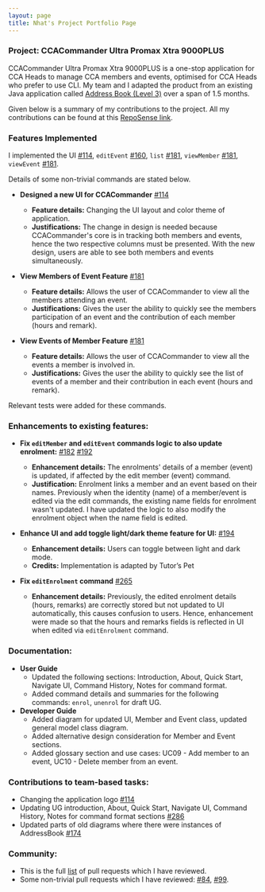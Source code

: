 ```yaml
---
layout: page
title: Nhat's Project Portfolio Page
---
```


### Project: CCACommander Ultra Promax Xtra 9000PLUS

CCACommander Ultra Promax Xtra 9000PLUS is a one-stop application for CCA Heads to manage CCA members and events, optimised for CCA Heads who prefer to use CLI.
My team and I adapted the product from an existing Java application called [Address Book (Level 3)](https://se-education.org/addressbook-level3/) over a span of 1.5 months.

Given below is a summary of my contributions to the project. All my contributions can be found at this [RepoSense link](https://nus-cs2103-ay2324s1.github.io/tp-dashboard/?search=ph-nathan&breakdown=true#/).

### Features Implemented
I implemented the UI [#114](https://github.com/AY2324S1-CS2103T-F11-1/tp/pull/114),
`editEvent` [#160](https://github.com/AY2324S1-CS2103T-F11-1/tp/pull/160),
`list` [#181](https://github.com/AY2324S1-CS2103T-F11-1/tp/pull/181),
`viewMember` [#181](https://github.com/AY2324S1-CS2103T-F11-1/tp/pull/181),
`viewEvent` [#181](https://github.com/AY2324S1-CS2103T-F11-1/tp/pull/181).

Details of some non-trivial commands are stated below.
* **Designed a new UI for CCACommander** [#114](https://github.com/AY2324S1-CS2103T-F11-1/tp/pull/114)
  * **Feature details:** Changing the UI layout and color theme of application.
  * **Justifications:** The change in design is needed because CCACommander's core is in tracking both members and events,
    hence the two respective columns must be presented. With the new design, users are able to see both members and events simultaneously.

* **View Members of Event Feature** [#181](https://github.com/AY2324S1-CS2103T-F11-1/tp/pull/181)
  * **Feature details:** Allows the user of CCACommander to view all the members attending an event.
  * **Justifications:** Gives the user the ability to quickly see the members participation of an event and the contribution of each member (hours and remark).

* **View Events of Member Feature** [#181](https://github.com/AY2324S1-CS2103T-F11-1/tp/pull/181)
  * **Feature details:** Allows the user of CCACommander to view all the events a member is involved in.
  * **Justifications:** Gives the user the ability to quickly see the list of events of a member and their contribution in each event (hours and remark).

Relevant tests were added for these commands.

### Enhancements to existing features:
* **Fix `editMember` and `editEvent` commands logic to also update enrolment:** [#182](https://github.com/AY2324S1-CS2103T-F11-1/tp/pull/182) [#192](https://github.com/AY2324S1-CS2103T-F11-1/tp/pull/192)
  * **Enhancement details:** The enrolments' details of a member (event) is updated, if affected by the edit member (event) command.
  * **Justification:** Enrolment links a member and an event based on their names. Previously when the identity (name) of a member/event is edited via the edit commands, the existing name fields for enrolment wasn't updated.
  I have updated the logic to also modify the enrolment object when the name field is edited.

* **Enhance UI and add toggle light/dark theme feature for UI:** [#194](https://github.com/AY2324S1-CS2103T-F11-1/tp/pull/194)
  * **Enhancement details:** Users can toggle between light and dark mode.
  * **Credits:** Implementation is adapted by Tutor’s Pet

* **Fix `editEnrolment` command** [#265](https://github.com/AY2324S1-CS2103T-F11-1/tp/pull/265)
  * **Enhancement details:** Previously, the edited enrolment details (hours, remarks) are correctly stored but not updated to UI automatically,
    this causes confusion to users. Hence, enhancement were made so that the hours and remarks fields is reflected in UI when edited via `editEnrolment` command.

### Documentation:
* **User Guide**
  * Updated the following sections: Introduction, About, Quick Start, Navigate UI, Command History, Notes for command format.
  * Added command details and summaries for the following commands: `enrol`, `unenrol` for draft UG.
* **Developer Guide**
  * Added diagram for updated UI, Member and Event class, updated general model class diagram.
  * Added alternative design consideration for Member and Event sections.
  * Added glossary section and use cases: UC09 - Add member to an event, UC10 - Delete member from an event.

### Contributions to team-based tasks:
* Changing the application logo [#114](https://github.com/AY2324S1-CS2103T-F11-1/tp/pull/114)
* Updating UG introduction, About, Quick Start, Navigate UI, Command History, Notes for command format sections [#286](https://github.com/AY2324S1-CS2103T-F11-1/tp/pull/286)
* Updated parts of old diagrams where there were instances of AddressBook [#174](https://github.com/AY2324S1-CS2103T-F11-1/tp/pull/174)

### Community:
* This is the full [list](https://github.com/AY2324S1-CS2103T-F11-1/tp/pulls?q=is%3Apr+reviewed-by%3Aph-nathan) of pull requests which I have reviewed.
* Some non-trivial pull requests which I have reviewed: [#84](https://github.com/AY2324S1-CS2103T-F11-1/tp/pull/84), [#99](https://github.com/AY2324S1-CS2103T-F11-1/tp/pull/99).
